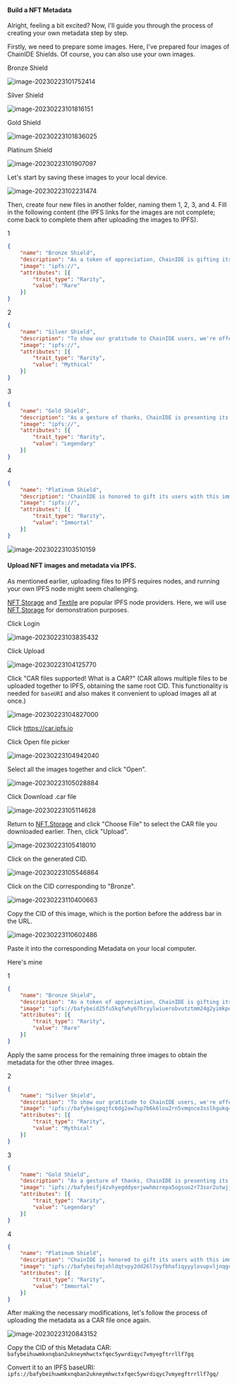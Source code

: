 #### Build a NFT Metadata

Alright, feeling a bit excited? Now, I'll guide you through the process of creating your own metadata step by step.

Firstly, we need to prepare some images. Here, I've prepared four images of ChainIDE Shields. Of course, you can also use your own images.

Bronze Shield

![image-20230223101752414](../resource/Images/image-20230223101752414.png)

Silver Shield

![image-20230223101816151](../resource/Images/image-20230223101816151.png)

Gold Shield

![image-20230223101836025](../resource/Images/image-20230223101836025.png)

Platinum Shield

![image-20230223101907097](../resource/Images/image-20230223101907097.png)

Let's start by saving these images to your local device.

![image-20230223102231474](../resource/Images/image-20230223102231474.png)

Then, create four new files in another folder, naming them 1, 2, 3, and 4. Fill in the following content (the IPFS links for the images are not complete; come back to complete them after uploading the images to IPFS).

1

```json
{
    "name": "Bronze Shield",
    "description": "As a token of appreciation, ChainIDE is gifting its users with this rare Bronze Shield.",
    "image": "ipfs://",
    "attributes": [{
        "trait_type": "Rarity",
        "value": "Rare"
    }]
}
```

2

```json
{
    "name": "Silver Shield",
    "description": "To show our gratitude to ChainIDE users, we're offering this mythical Silver Shield as a gift.",
    "image": "ipfs://",
    "attributes": [{
        "trait_type": "Rarity",
        "value": "Mythical"
    }]
}
```

3

```json
{
    "name": "Gold Shield",
    "description": "As a gesture of thanks, ChainIDE is presenting its users with this legendary Gold Shield.",
    "image": "ipfs://",
    "attributes": [{
        "trait_type": "Rarity",
        "value": "Legendary"
    }]
}
```

4

```json
{
    "name": "Platinum Shield",
    "description": "ChainIDE is honored to gift its users with this immortal Platinum Shield as a symbol of our appreciation.",
    "image": "ipfs://",
    "attributes": [{
        "trait_type": "Rarity",
        "value": "Immortal"
    }]
}
```

![image-20230223103510159](../resource/Images/image-20230223103510159.png)

#### Upload NFT images and metadata via IPFS.

As mentioned earlier, uploading files to IPFS requires nodes, and running your own IPFS node might seem challenging.


[NFT Storage](https://nft.storage/) and [Textile](https://textile.io/) are popular IPFS node providers. Here, we will use [NFT Storage]((https://nft.storage/)) for demonstration purposes.

Click Login

![image-20230223103835432](../resource/Images/image-20230223103835432.png)

Click Upload

![image-20230223104125770](../resource/Images/image-20230223104125770.png)

Click "CAR files supported! What is a CAR?" (CAR allows multiple files to be uploaded together to IPFS, obtaining the same root CID. This functionality is needed for `baseURI` and also makes it convenient to upload images all at once.)

![image-20230223104827000](../resource/Images/image-20230223104827000.png)

Click https://car.ipfs.io

Click Open file picker

![image-20230223104942040](../resource/Images/image-20230223104942040.png)

Select all the images together and click "Open".

![image-20230223105028884](../resource/Images/image-20230223105028884.png)

Click Download .car file

![image-20230223105114628](../resource/Images/image-20230223105114628.png)

Return to [NFT.Storage](https://nft.storage/new-file/) and click "Choose File" to select the CAR file you downloaded earlier. Then, click "Upload".

![image-20230223105418010](../resource/Images/image-20230223105418010.png)

Click on the generated CID.

![image-20230223105546864](../resource/Images/image-20230223105546864-16771209472582.png)

Click on the CID corresponding to "Bronze".

![image-20230223110400663](../resource/Images/image-20230223110400663.png)

Copy the CID of this image, which is the portion before the address bar in the URL.

![image-20230223110602486](../resource/Images/image-20230223110602486.png)

Paste it into the corresponding Metadata on your local computer.

Here's mine

1

```json
{
    "name": "Bronze Shield",
    "description": "As a token of appreciation, ChainIDE is gifting its users with this rare Bronze Shield.",
    "image": "ipfs://bafybeid25fu5kqfwhy67hryylwiuerobvutztmm24g2yimkpezhf2i76vq",
    "attributes": [{
        "trait_type": "Rarity",
        "value": "Rare"
    }]
}
```

Apply the same process for the remaining three images to obtain the metadata for the other three images.

2

```json
{
    "name": "Silver Shield",
    "description": "To show our gratitude to ChainIDE users, we're offering this mythical Silver Shield as a gift.",
    "image": "ipfs://bafybeigpqjtc6dg2aw7up7b6k6lou2rn5vmqnce3sslhgukq4jexwjpuha",
    "attributes": [{
        "trait_type": "Rarity",
        "value": "Mythical"
    }]
}
```

3

```json
{
    "name": "Gold Shield",
    "description": "As a gesture of thanks, ChainIDE is presenting its users with this legendary Gold Shield.",
    "image": "ipfs://bafybeifj4zvhyegddyerjwwhmzrepa5ogsuo2r73sor2utwjjdkilcdw24",
    "attributes": [{
        "trait_type": "Rarity",
        "value": "Legendary"
    }]
}
```

4

```json
{
    "name": "Platinum Shield",
    "description": "ChainIDE is honored to gift its users with this immortal Platinum Shield as a symbol of our appreciation.",
    "image": "ipfs://bafybeifmjxhldqtvpy2dd26l7syfbhafiqyyylovupvljnqgcmfin2mzsm",
    "attributes": [{
        "trait_type": "Rarity",
        "value": "Immortal"
    }]
}
```

After making the necessary modifications, let's follow the process of uploading the metadata as a CAR file once again.

![image-20230223120843152](../resource/Images/image-20230223120843152.png)

Copy the CID of this Metadata CAR: `bafybeihuwmkxnqban2ukneymhwctxfqec5ywrdiqyc7vmyegftrrllf7gq`

Convert it to an IPFS baseURI: `ipfs://bafybeihuwmkxnqban2ukneymhwctxfqec5ywrdiqyc7vmyegftrrllf7gq/`